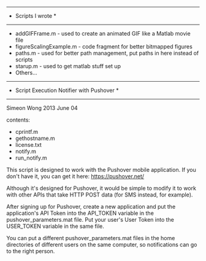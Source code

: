 *******************************************
* Scripts I wrote *
*******************************************
- addGIFFrame.m - used to create an animated GIF like a Matlab movie file
- figureScalingExample.m - code fragment for better bitmapped figures
- paths.m - used for better path management, put paths in here instead of scripts
- starup.m - used to get matlab stuff set up
- Others...

*******************************************
* Script Execution Notifier with Pushover *
*******************************************
  Simeon Wong
  2013 June 04

contents:
- cprintf.m
- gethostname.m
- license.txt
- notify.m
- run_notify.m

This script is designed to work with the Pushover mobile application.
If you don't have it, you can get it here: https://pushover.net/

Although it's designed for Pushover, it would be simple to modify it
to work with other APIs that take HTTP POST data (for SMS instead, for example).

After signing up for Pushover, create a new application and put the application's
API Token into the API_TOKEN variable in the pushover_parameters.mat file.
Put your user's User Token into the USER_TOKEN variable in the same file.

You can put a different pushover_parameters.mat files in the home directories of
different users on the same computer, so notifications can go to the right person.

